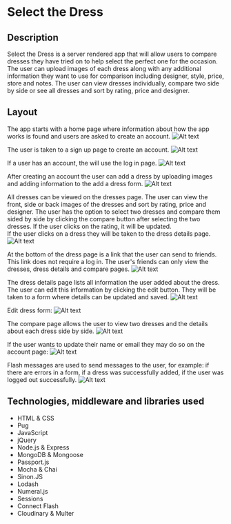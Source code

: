 # Select the Dress
## Description
Select the Dress is a server rendered app that will allow users to compare dresses they have tried on to help select the perfect one for the occasion.  The user can upload images of each dress along with any additional information they want to use for comparison including designer, style, price, store and notes.  The user can view dresses individually, compare two side by side or see all dresses and sort by rating, price and designer.

## Layout
The app starts with a home page where information about how the app works is found and users are asked to create an account.
![Alt text](/screenshots/home-page.png?raw=true "Home Screenshot")

The user is taken to a sign up page to create an account.
![Alt text](/screenshots/sign-up-page.png?raw=true "Sign Up Screenshot")

If a user has an account, the will use the log in page.
![Alt text](/screenshots/log-in-page.png?raw=true "Log In Screenshot")

After creating an account the user can add a dress by uploading images and adding information to the add a dress form.
![Alt text](/screenshots/add-dress.png?raw=true "Add Dress Screenshot")

All dresses can be viewed on the dresses page.  The user can view the front, side or back images of the dresses
and sort by rating, price and designer.  The user has the option to select two dresses and compare them sided by side
by clicking the compare button after selecting the two dresses. If the user clicks on the rating, it will be updated.  
If the user clicks on a dress they will be taken to the dress details page.
![Alt text](/screenshots/dresses-page-front.png?raw=true "Dresses Screenshot")

At the bottom of the dress page is a link that the user can send to friends.  This link does not require a log in.
The user's friends can only view the dresses, dress details and compare pages.
![Alt text](/screenshots/share-link.png?raw=true "Share Link Screenshot")

The dress details page lists all information the user added about the dress.  The user can edit this information
by clicking the edit button.  They will be taken to a form where details can be updated and saved.
![Alt text](/screenshots/dress-page.png?raw=true "Dress Screenshot")

Edit dress form:
![Alt text](/screenshots/edit-dress-page.png?raw=true "Edit Dress Screenshot")

The compare page allows the user to view two dresses and the details about each dress side by side.
![Alt text](/screenshots/compare-details.png?raw=true "Compare Screenshot")

If the user wants to update their name or email they may do so on the account page:
![Alt text](/screenshots/account-page.png?raw=true "Account Screenshot")

Flash messages are used to send messages to the user, for example: if there are errors in a form, if a dress was successfully
added, if the user was logged out successfully.
![Alt text](/screenshots/form-flash-message.png?raw=true "Flash Message Screenshot")


## Technologies, middleware and libraries used
* HTML & CSS
* Pug
* JavaScript
* jQuery
* Node.js & Express
* MongoDB & Mongoose
* Passport.js
* Mocha & Chai
* Sinon.JS
* Lodash
* Numeral.js
* Sessions
* Connect Flash
* Cloudinary & Multer
